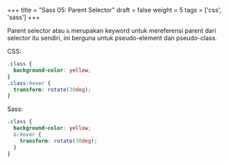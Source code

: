 +++
title = "Sass 05: Parent Selector"
draft = false
weight = 5
tags = ['css', 'sass']
+++

Parent selector atau `&` merupakan keyword untuk mereferensi parent dari selector itu sendiri, ini berguna untuk pseudo-element dan pseudo-class.

CSS:
```css
.class {
  background-color: yellow;
}
.class:hover {
  transform: rotate(30deg);
}
```
Sass:
```scss
.class {
  background-color: yellow;
  &:hover {
    transform: rotate(30deg);
  }
}
```